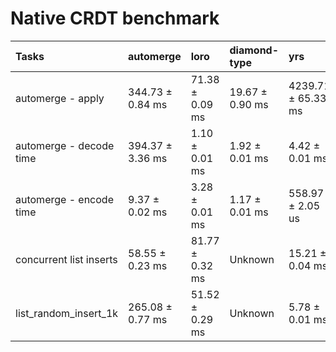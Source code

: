 # Native CRDT benchmark

| Tasks                   | automerge        | loro            | diamond-type    | yrs                |
| :---------------------- | :--------------- | :-------------- | :-------------- | :----------------- |
| automerge - apply       | 344.73 ± 0.84 ms | 71.38 ± 0.09 ms | 19.67 ± 0.90 ms | 4239.71 ± 65.33 ms |
| automerge - decode time | 394.37 ± 3.36 ms | 1.10 ± 0.01 ms  | 1.92 ± 0.01 ms  | 4.42 ± 0.01 ms     |
| automerge - encode time | 9.37 ± 0.02 ms   | 3.28 ± 0.01 ms  | 1.17 ± 0.01 ms  | 558.97 ± 2.05 us   |
| concurrent list inserts | 58.55 ± 0.23 ms  | 81.77 ± 0.32 ms | Unknown         | 15.21 ± 0.04 ms    |
| list_random_insert_1k   | 265.08 ± 0.77 ms | 51.52 ± 0.29 ms | Unknown         | 5.78 ± 0.01 ms     |
